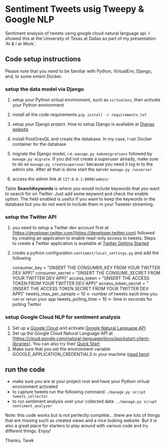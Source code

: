 # Sentiment Tweets usig Tweepy & Google NLP

Sentiment analysis of tweets using google cloud natural language api.
I showed this at the University of Texas at Dallas as part of my presentation 'AI & I at Work'. 

## Code setup instructions

Please note that you need to be familiar with Python, VirtualEnv, Django, and, to some extent Docker.

### setup the data model via Django 

1. setup your Python virtual environment, such as `virtualenv`, then activate your Python environment. 

2. install all the code requirements `pip install -r requirements.txt`

3. setup your Django project. How to setup Django is available at [Django website](https://www.djangoproject.com)

4. install PostGresQL and create the database. In my case, I ran Docker container for the database 

5. migrate the Django model, i.e. `manage.py makemigrations` followed by `manage.py migrate`.
 If you did not create a superuser already, make sure to do so `manage.py createsuperuser` because you need it 
 log in to the admin site. After all that is done start the server `manage.py runserver`

6. access the admin link at `127.0.0.1:8000/admin/`

Table **SearchKeywords** is where you would include keywords that you want to search for on Twitter. Just add some keyword and check the enable option.
The field *enabled* is useful if you want to keep the keywords in the database but you do not want to include them in your Tweeter streaming.

### setup the Twitter API 

1. you need to setup a Twitter dev account first at [https://developer.twitter.com](https://developer.twitter.com) followed by creating an application to enable read-only access to tweets.
Steps to create a Twitter application is available at [Twitter Getting Started](https://developer.twitter.com/en/docs/basics/getting-started) 

2. create a python configuration `sentiment/local_settings.py` and add the following


    consumer_key = "[INSERT THE CONSUMER_KEY FROM YOUR TWITTER DEV APP]"
    consumer_secret = "[INSERT THE CONSUME_SECRET FROM YOUR TWITTER DEV APP]"
    access_token = "[INSERT THE ACCESS TOKEN FROM YOUR TWITTER DEV APP]"
    access_token_secret = "[INSERT THE ACCESS TOKEN SECRET FROM YOUR TWITTER DEV APP]"
    tweets_max_per_sample = 10 <- number of tweets each time you run or rerun your app
    tweets_polling_time = 10  <- time in seconds for polling Twitter 



### setup Google Cloud NLP for sentiment analysis 

1. Set up a [Google Cloud](http://cloud.google.com) and activate [Google Natural Language API](https://console.cloud.google.com/apis/library/language.googleapis.com)
2. Set up the Google Cloud Natural Language API at [https://cloud.google.com/natural-language/docs/quickstart-client-libraries]. You can also try their [Quick Start](https://cloud.google.com/natural-language/docs/quickstart-client-libraries)
3. Make sure that you set the environment variable GOOGLE_APPLICATION_CREDENTIALS in your machine ([read here](https://cloud.google.com/natural-language/docs/quickstart-client-libraries))


## run the code

- make sure you are at your project root and have your Python virtual environment activated
- to capture tweets run the following command `./manage.py script tweets_collector` 
- to run sentiment analysis over your collected data `../manage.py scrupt sentiment_analyzer` 


Note: this code works but is not perfectly complete... there are lots of things that are missing such as created views and a nice looking website. 
But it is also a great place for starters to play around with various code and try different things. Enjoy!

Thanks,
Tarek 
